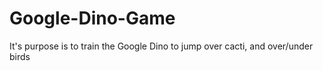 # Google-Dino-Game
It's purpose is to train the Google Dino to jump over cacti, and over/under birds
